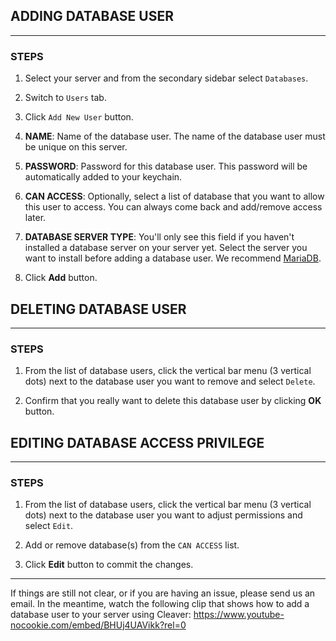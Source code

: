 ## ADDING DATABASE USER
---
### STEPS

1. Select your server and from the secondary sidebar select `Databases`.

2. Switch to `Users` tab.

2. Click `Add New User` button.

3. **NAME**: Name of the database user. The name of the database user must be unique on this server.

4. **PASSWORD**: Password for this database user. This password will be automatically added to your keychain.

5. **CAN ACCESS**: Optionally, select a list of database that you want to allow this user to access. You can always come back and add/remove access later.

4. **DATABASE SERVER TYPE**: You'll only see this field if you haven't installed a database server on your server yet. Select the server you want to install before adding a database user. We recommend [MariaDB][mariadb].

5. Click **Add** button.


## DELETING DATABASE USER
---

### STEPS
1. From the list of database users, click the vertical bar menu (3 vertical dots) next to the database user you want to remove and select `Delete`.

2. Confirm that you really want to delete this database user by clicking **OK** button.

## EDITING DATABASE ACCESS PRIVILEGE
---

### STEPS

1. From the list of database users, click the vertical bar menu (3 vertical dots) next to the database user you want to adjust permissions and select `Edit`.

2. Add or remove database(s) from the `CAN ACCESS` list.

3. Click **Edit** button to commit the changes.

---

If things are still not clear, or if you are having an issue, please send us an email. In the meantime, watch the following clip that shows how to add a database user to your server using Cleaver: https://www.youtube-nocookie.com/embed/BHUj4UAVikk?rel=0

<br/>


[mariadb]: https://mariadb.org/
